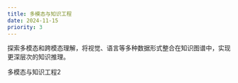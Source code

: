 ```yaml
---
title: 多模态与知识工程
date: 2024-11-15
priority: 3
---
```


探索多模态和跨模态理解，将视觉、语言等多种数据形式整合在知识图谱中，实现更深层次的知识推理。

<!--more-->

多模态与知识工程2